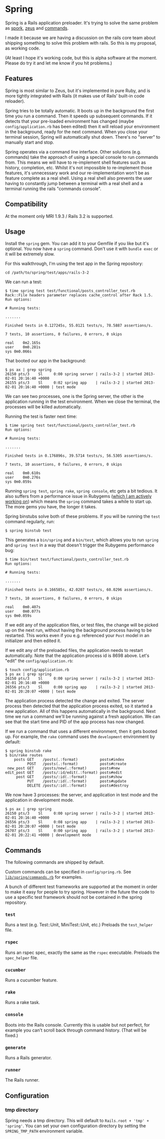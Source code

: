 # Spring

Spring is a Rails application preloader. It's trying to solve the same
problem as [spork](https://github.com/sporkrb/spork),
[zeus](https://github.com/burke/zeus) and
[commands](https://github.com/rails/commands).

I made it because we are having a discussion on the rails core team
about shipping something to solve this problem with rails. So this is my
proposal, as working code.

(At least I hope it's working code, but this is alpha software at the
moment. Please do try it and let me know if you hit problems.)

## Features

Spring is most similar to Zeus, but it's implemented in pure Ruby, and
is more tightly integrated with Rails (it makes use of Rails' built-in
code reloader).

Spring tries to be totally automatic.
It boots up in the background the first time you run a
command. Then it speeds up subsequent commands. If it detects that your
pre-loaded environment has changed (maybe `config/application.rb` has
been edited) then it will reload your environment in the background,
ready for the next command. When you close your terminal session, Spring
will automatically shut down. There's no "server" to manually start and
stop.

Spring operates via a command line interface. Other solutions (e.g.
commands) take the approach of using a special console to run commands
from. This means we will have to re-implement shell features such as
history, completion, etc. Whilst it's not impossible to re-implement
those features, it's unnecessary work and our re-implementation
won't be as feature complete as a real shell. Using a real shell also
prevents the user having to constantly jump between a terminal with a
real shell and a terminal running the rails "commands console".

## Compatibility

At the moment only MRI 1.9.3 / Rails 3.2 is supported.

## Usage

Install the `spring` gem. You can add it to your Gemfile if you like but
it's optional. You now have a `spring` command. Don't use it with
`bundle exec` or it will be extremely slow.

For this walkthrough, I'm using the test app in the Spring repository:

```
cd /path/to/spring/test/apps/rails-3-2
```

We can run a test:

```
$ time spring test test/functional/posts_controller_test.rb
Rack::File headers parameter replaces cache_control after Rack 1.5.
Run options:

# Running tests:

.......

Finished tests in 0.127245s, 55.0121 tests/s, 78.5887 assertions/s.

7 tests, 10 assertions, 0 failures, 0 errors, 0 skips

real	0m2.165s
user	0m0.281s
sys	0m0.066s
```

That booted our app in the background:

```
$ ps ax | grep spring
26150 pts/3    Sl     0:00 spring server | rails-3-2 | started 2013-02-01 20:16:40 +0000
26155 pts/3    Sl     0:02 spring app    | rails-3-2 | started 2013-02-01 20:16:40 +0000 | test mode
```

We can see two processes, one is the Spring server, the other is the
application running in the test environment. When we close the terminal,
the processes will be killed automatically.

Running the test is faster next time:

```
$ time spring test test/functional/posts_controller_test.rb
Run options:

# Running tests:

.......

Finished tests in 0.176896s, 39.5714 tests/s, 56.5305 assertions/s.

7 tests, 10 assertions, 0 failures, 0 errors, 0 skips

real	0m0.610s
user	0m0.276s
sys	0m0.059s
```

Running `spring test`, `spring rake`, `spring console`, etc gets a bit
tedious. It also suffers from a performance issue in Rubygems ([which I
am actively working on](https://github.com/rubygems/rubygems/pull/435))
which means the `spring` command takes a while to start up. The more
gems you have, the longer it takes.

Spring binstubs solve both of these problems. If you will be running the
`test` command regularly, run:

```
$ spring binstub test
```

This generates a `bin/spring` and a `bin/test`, which allows you to run
`spring` and `spring test` in a way that doesn't trigger the Rubygems
performance bug:

```
$ time bin/test test/functional/posts_controller_test.rb
Run options:

# Running tests:

.......

Finished tests in 0.166585s, 42.0207 tests/s, 60.0296 assertions/s.

7 tests, 10 assertions, 0 failures, 0 errors, 0 skips

real	0m0.407s
user	0m0.077s
sys	0m0.059s
```

If we edit any of the application files, or test files, the change will
be picked up on the next run, without having the background process
having to be restarted. This works even if you e.g. referenced your
`Post` model in an initializer and then edited it.

If we edit any of the preloaded files, the application needs to restart
automatically. Note that the application process id is 8698 above. Let's
"edit" the `config/application.rb`:

```
$ touch config/application.rb
$ ps ax | grep spring
26150 pts/3    Sl     0:00 spring server | rails-3-2 | started 2013-02-01 20:16:40 +0000
26556 pts/3    Sl     0:00 spring app    | rails-3-2 | started 2013-02-01 20:20:07 +0000 | test mode
```

The application process detected the change and exited. The server process
then detected that the application process exited, so it started a new application.
All of this happens automatically in the background. Next time we run a
command we'll be running against a fresh application. We can see that
the start time and PID of the app process has now changed.

If we run a command that uses a different environment, then it gets
booted up. For example, the `rake` command uses the `development`
environment by default:

```
$ spring binstub rake
$ bin/rake routes
    posts GET    /posts(.:format)          posts#index
          POST   /posts(.:format)          posts#create
 new_post GET    /posts/new(.:format)      posts#new
edit_post GET    /posts/:id/edit(.:format) posts#edit
     post GET    /posts/:id(.:format)      posts#show
          PUT    /posts/:id(.:format)      posts#update
          DELETE /posts/:id(.:format)      posts#destroy
```

We now have 3 processes: the server, and application in test mode and
the application in development mode.

```
$ ps ax | grep spring
26150 pts/3    Sl     0:00 spring server | rails-3-2 | started 2013-02-01 20:16:40 +0000
26556 pts/3    Sl     0:08 spring app    | rails-3-2 | started 2013-02-01 20:20:07 +0000 | test mode
26707 pts/3    Sl     0:00 spring app    | rails-3-2 | started 2013-02-01 20:22:41 +0000 | development mode
```

## Commands

The following commands are shipped by default.

Custom commands can be specified in `config/spring.rb`. See
[`lib/spring/commands.rb`](https://github.com/jonleighton/spring/blob/master/lib/spring/commands.rb)
for examples.

A bunch of different test frameworks are supported at the moment in
order to make it easy for people to try spring. However in the future
the code to use a specific test framework should not be contained in the
spring repository.

### `test`

Runs a test (e.g. Test::Unit, MiniTest::Unit, etc.) Preloads the `test_helper` file.

### `rspec`

Runs an rspec spec, exactly the same as the `rspec` executable. Preloads
the `spec_helper` file.

### `cucumber`

Runs a cucumber feature.

### `rake`

Runs a rake task.

### `console`

Boots into the Rails console. Currently this is usable but not perfect,
for example you can't scroll back through command history. (That will be
fixed.)

### `generate`

Runs a Rails generator.

### `runner`

The Rails runner.

## Configuration

### tmp directory

Spring needs a tmp directory. This will default to `Rails.root + 'tmp' + 'spring'`.
You can set your own configuration directory by setting the `SPRING_TMP_PATH` environment variable.
